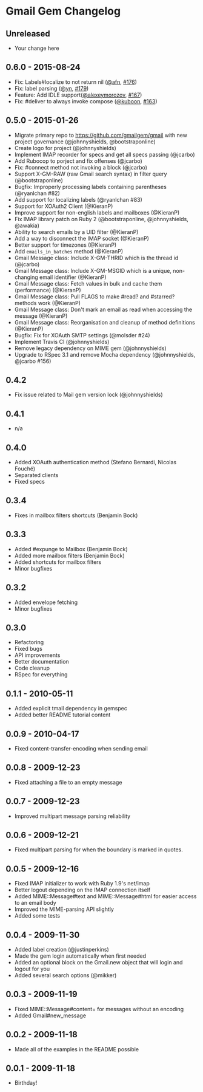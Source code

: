 # Gmail Gem Changelog

## Unreleased

* Your change here

## 0.6.0 - 2015-08-24

* Fix: Labels#localize to not return nil ([@afn](https://github.com/@afn), [#176](https://github.com/gmailgem/gmail/pull/176))
* Fix: label parsing ([@yn](https://github.com/@yn), [#179](https://github.com/gmailgem/gmail/pull/179))
* Feature: Add IDLE support([@alexeymorozov](https://github.com/@alexeymorozov), [#167](https://github.com/gmailgem/gmail/pull/167))
* Fix: #deliver to always invoke compose ([@kuboon](https://github.com/@kuboon), [#163](https://github.com/gmailgem/gmail/pull/163))

## 0.5.0 - 2015-01-26

* Migrate primary repo to https://github.com/gmailgem/gmail with new project governance (@johnnyshields, @bootstraponline)
* Create logo for project (@johnnyshields)
* Implement IMAP recorder for specs and get all specs passing (@jcarbo)
* Add Rubocop to porject and fix offenses (@jcarbo)
* Fix: #connect method not invoking a block (@jcarbo)
* Support X-GM-RAW (raw Gmail search syntax) in filter query (@bootstraponline)
* Bugfix: Improperly processing labels containing parentheses (@ryanlchan #82)
* Add support for localizing labels (@ryanlchan #83)
* Support for XOAuth2 Client (@KieranP)
* Improve support for non-english labels and mailboxes (@KieranP)
* Fix IMAP library patch on Ruby 2 (@bootstraponline, @johnnyshields,  @awakia)
* Ability to search emails by a UID filter (@KieranP)
* Add a way to disconnect the IMAP socket (@KieranP)
* Better support for timezones (@KieranP)
* Add `emails_in_batches` method (@KieranP)
* Gmail Message class: Include X-GM-THRID which is the thread id (@jcarbo)
* Gmail Message class: Include X-GM-MSGID which is a unique, non-changing email identifier (@KieranP)
* Gmail Message class: Fetch values in bulk and cache them (performance) (@KieranP)
* Gmail Message class: Pull FLAGS to make #read? and #starred? methods work (@KieranP)
* Gmail Message class: Don't mark an email as read when accessing the message (@KieranP)
* Gmail Message class: Reorganisation and cleanup of method definitions (@KieranP)
* Bugfix: Fix for XOAuth SMTP settings (@molsder #24)
* Implement Travis CI (@johnnyshields)
* Remove legacy dependency on MIME gem (@johnnyshields)
* Upgrade to RSpec 3.1 and remove Mocha dependency (@johnnyshields, @jcarbo #156)


## 0.4.2

* Fix issue related to Mail gem version lock (@johnnyshields)


## 0.4.1

* n/a


## 0.4.0

* Added XOAuth authentication method (Stefano Bernardi, Nicolas Fouché)
* Separated clients
* Fixed specs


## 0.3.4

* Fixes in mailbox filters shortcuts (Benjamin Bock)


## 0.3.3

* Added #expunge to Mailbox (Benjamin Bock)
* Added more mailbox filters (Benjamin Bock)
* Added shortcuts for mailbox filters
* Minor bugfixes


## 0.3.2

* Added envelope fetching
* Minor bugfixes


## 0.3.0

* Refactoring
* Fixed bugs
* API improvements
* Better documentation
* Code cleanup
* RSpec for everything


## 0.1.1 - 2010-05-11

* Added explicit tmail dependency in gemspec
* Added better README tutorial content


## 0.0.9 - 2010-04-17

* Fixed content-transfer-encoding when sending email


## 0.0.8 - 2009-12-23

* Fixed attaching a file to an empty message


## 0.0.7 - 2009-12-23

* Improved multipart message parsing reliability


## 0.0.6 - 2009-12-21

* Fixed multipart parsing for when the boundary is marked in quotes.


## 0.0.5 - 2009-12-16

* Fixed IMAP initializer to work with Ruby 1.9's net/imap
* Better logout depending on the IMAP connection itself
* Added MIME::Message#text and MIME::Message#html for easier access to an email body
* Improved the MIME-parsing API slightly
* Added some tests


## 0.0.4 - 2009-11-30

* Added label creation (@justinperkins)
* Made the gem login automatically when first needed
* Added an optional block on the Gmail.new object that will login and logout for you
* Added several search options (@mikker)


## 0.0.3 - 2009-11-19

* Fixed MIME::Message#content= for messages without an encoding
* Added Gmail#new_message


## 0.0.2 - 2009-11-18

* Made all of the examples in the README possible


## 0.0.1 - 2009-11-18

* Birthday!
